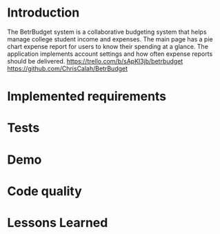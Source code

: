 
# Introduction

The BetrBudget system is a collaborative budgeting system that helps manage college student income and expenses. 
The main page has a pie chart expense report for users to know their spending at a glance. 
The application implements account settings and how often expense reports should be delivered. 
https://trello.com/b/sApKl3jb/betrbudget https://github.com/ChrisCalah/BetrBudget

# Implemented requirements

# Tests

# Demo

# Code quality

# Lessons Learned
